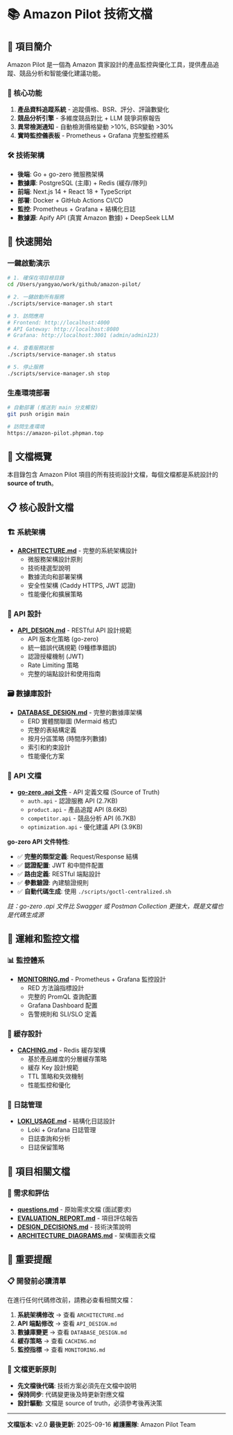 # 📚 Amazon Pilot 技術文檔

## 🚀 項目簡介

Amazon Pilot 是一個為 Amazon 賣家設計的產品監控與優化工具，提供產品追蹤、競品分析和智能優化建議功能。

### 🎯 核心功能
1. **產品資料追蹤系統** - 追蹤價格、BSR、評分、評論數變化
2. **競品分析引擎** - 多維度競品對比 + LLM 競爭洞察報告
3. **異常檢測通知** - 自動檢測價格變動 >10%, BSR變動 >30%
4. **實時監控儀表板** - Prometheus + Grafana 完整監控體系

### 🛠️ 技術架構
- **後端**: Go + go-zero 微服務架構
- **數據庫**: PostgreSQL (主庫) + Redis (緩存/隊列)
- **前端**: Next.js 14 + React 18 + TypeScript
- **部署**: Docker + GitHub Actions CI/CD
- **監控**: Prometheus + Grafana + 結構化日誌
- **數據源**: Apify API (真實 Amazon 數據) + DeepSeek LLM

## 🚀 快速開始

### 一鍵啟動演示
```bash
# 1. 確保在項目根目錄
cd /Users/yangyao/work/github/amazon-pilot/

# 2. 一鍵啟動所有服務
./scripts/service-manager.sh start

# 3. 訪問應用
# Frontend: http://localhost:4000
# API Gateway: http://localhost:8080
# Grafana: http://localhost:3001 (admin/admin123)

# 4. 查看服務狀態
./scripts/service-manager.sh status

# 5. 停止服務
./scripts/service-manager.sh stop
```

### 生產環境部署
```bash
# 自動部署 (推送到 main 分支觸發)
git push origin main

# 訪問生產環境
https://amazon-pilot.phpman.top
```

## 🎯 文檔概覽

本目錄包含 Amazon Pilot 項目的所有技術設計文檔，每個文檔都是系統設計的 **source of truth**。

## 📋 核心設計文檔

### 🏗️ 系統架構
- **[ARCHITECTURE.md](./ARCHITECTURE.md)** - 完整的系統架構設計
  - 微服務架構設計原則
  - 技術棧選型說明
  - 數據流向和部署架構
  - 安全性架構 (Caddy HTTPS, JWT 認證)
  - 性能優化和擴展策略

### 🔌 API 設計
- **[API_DESIGN.md](./API_DESIGN.md)** - RESTful API 設計規範
  - API 版本化策略 (go-zero)
  - 統一錯誤代碼規範 (9種標準錯誤)
  - 認證授權機制 (JWT)
  - Rate Limiting 策略
  - 完整的端點設計和使用指南

### 🗃️ 數據庫設計
- **[DATABASE_DESIGN.md](./DATABASE_DESIGN.md)** - 完整的數據庫架構
  - ERD 實體關聯圖 (Mermaid 格式)
  - 完整的表結構定義
  - 按月分區策略 (時間序列數據)
  - 索引和約束設計
  - 性能優化方案

### 🔌 API 文檔
- **[go-zero .api 文件](../api/openapi/)** - API 定義文檔 (Source of Truth)
  - `auth.api` - 認證服務 API (2.7KB)
  - `product.api` - 產品追蹤 API (8.6KB)
  - `competitor.api` - 競品分析 API (6.7KB)
  - `optimization.api` - 優化建議 API (3.9KB)

**go-zero API 文件特性**:
- ✅ **完整的類型定義**: Request/Response 結構
- ✅ **認證配置**: JWT 和中間件配置
- ✅ **路由定義**: RESTful 端點設計
- ✅ **參數驗證**: 內建驗證規則
- ✅ **自動代碼生成**: 使用 `./scripts/goctl-centralized.sh`

*註：go-zero .api 文件比 Swagger 或 Postman Collection 更強大，既是文檔也是代碼生成源*

## 🔧 運維和監控文檔

### 📊 監控體系
- **[MONITORING.md](./MONITORING.md)** - Prometheus + Grafana 監控設計
  - RED 方法論指標設計
  - 完整的 PromQL 查詢配置
  - Grafana Dashboard 配置
  - 告警規則和 SLI/SLO 定義

### 🚀 緩存設計
- **[CACHING.md](./CACHING.md)** - Redis 緩存架構
  - 基於產品維度的分層緩存策略
  - 緩存 Key 設計規範
  - TTL 策略和失效機制
  - 性能監控和優化

### 📝 日誌管理
- **[LOKI_USAGE.md](./LOKI_USAGE.md)** - 結構化日誌設計
  - Loki + Grafana 日誌管理
  - 日誌查詢和分析
  - 日誌保留策略

## 📖 項目相關文檔

### 🎯 需求和評估
- **[questions.md](./questions.md)** - 原始需求文檔 (面試要求)
- **[EVALUATION_REPORT.md](./EVALUATION_REPORT.md)** - 項目評估報告
- **[DESIGN_DECISIONS.md](./DESIGN_DECISIONS.md)** - 技術決策說明
- **[ARCHITECTURE_DIAGRAMS.md](./ARCHITECTURE_DIAGRAMS.md)** - 架構圖表文檔

## 🚨 重要提醒

### 📋 開發前必讀清單
在進行任何代碼修改前，請務必查看相關文檔：

1. **系統架構修改** → 查看 `ARCHITECTURE.md`
2. **API 端點修改** → 查看 `API_DESIGN.md`
3. **數據庫變更** → 查看 `DATABASE_DESIGN.md`
4. **緩存策略** → 查看 `CACHING.md`
5. **監控指標** → 查看 `MONITORING.md`

### 🔄 文檔更新原則
- **先文檔後代碼**: 技術方案必須先在文檔中說明
- **保持同步**: 代碼變更後及時更新對應文檔
- **設計驅動**: 文檔是 source of truth，必須參考後再決策

---

**文檔版本**: v2.0
**最後更新**: 2025-09-16
**維護團隊**: Amazon Pilot Team